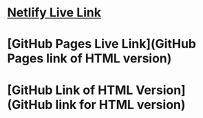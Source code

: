 # [Netlify Live Link](https://master--kaleidoscopic-meerkat-c4b93e.netlify.app)
# [GitHub Pages Live Link](GitHub Pages link of HTML version)
# [GitHub Link of HTML Version](GitHub link for HTML version)
